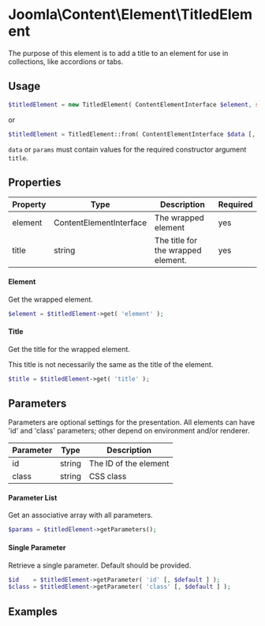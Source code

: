 
# Joomla\Content\Element\TitledElement

The purpose of this element is to add a title to an element for use in collections, like accordions or tabs.

## Usage

```php
$titledElement = new TitledElement( ContentElementInterface $element, string $title [, array $params ] );
```

or

```php
$titledElement = TitledElement::from( ContentElementInterface $data [, array $mapping [, array $params ] ] );
```

`data` or `params` must contain values for the required constructor argument `title`.

## Properties

Property | Type   | Description  | Required
-------- | ------ | ------------ | ----
element | ContentElementInterface | The wrapped element | yes
title | string | The title for the wrapped element. | yes

#### Element

Get the wrapped element.



```php
$element = $titledElement->get( 'element' );
```

#### Title

Get the title for the wrapped element.

This title is not necessarily the same as the title of the element.

```php
$title = $titledElement->get( 'title' );
```

## Parameters

Parameters are optional settings for the presentation.
All elements can have 'id' and 'class' parameters; other depend on environment 
and/or renderer.

Parameter | Type   | Description
--------- | ------ | -----------
id        | string | The ID of the element
class     | string | CSS class

#### Parameter List

Get an associative array with all parameters.

```php
$params = $titledElement->getParameters();
```

#### Single Parameter

Retrieve a single parameter. Default should be provided.

```php
$id    = $titledElement->getParameter( 'id' [, $default ] );
$class = $titledElement->getParameter( 'class' [, $default ] );
```

## Examples


